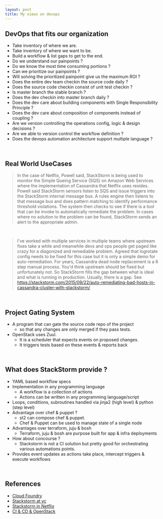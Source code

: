 ```yaml
---
layout: post
title: My views on devops
---
```


## DevOps that fits our organization

- Take inventory of where we are.
- Take inventory of where we want to be.
- Build a workflow & list gaps to get to the end.
- Do we understand our painpoints ?
- Do we know the most time consuming portions ?
- Can we prioritize our painpoints ?
- Will solving the prioritized painpoint give us the maximum ROI ?
- Does the entire dev team checkin the source code daily ?
- Does the source code checkin consist of unit test checkin ?
- Is master branch the stable branch ?
- Does the dev checkin into master branch daily ?
- Does the dev care about building components with Single Responsibility Principle ?
- Does the dev care about composition of components instead of coupling ?
- Are we version controlling the operations config, logic & design decisions ?
- Are we able to version control the workflow definition ?
- Does the devops automation architecture support multiple language ?

<br />

## Real World UseCases

> In the case of Netflix, Powell said, StackStorm is being used to monitor the Simple Queing Service (SQS) on Amazon Web Services where the implementation of Cassandra that Netflix uses resides. Powell said StackStorm sensors listen to SQS and issue triggers into the StackStorm internal message bus. A rules engine then listens to that message bus and does pattern matching to identify performance threshold violations. The system then checks to see if there is a tool that can be invoke to automatically remediate the problem. In cases where no solution to the problem can be found, StackStorm sends an alert to the appropriate admin.

<br />

> I've worked with multiple services in multiple teams where upstream fixes take a while and meanwhile devs and ops people get paged like crazy for a diagonized and remediable problem. Agreed that logrotate config needs to be fixed for this case but it is only a simple demo for auto-remediation. For years, Cassandra dead node replacement is a 6 step manual process. You'd think upstream should be fixed but unfortunately not. So StackStorm fills the gap between what is ideal and what is running in production. Usually, there is a gap. See https://stackstorm.com/2015/09/22/auto-remediating-bad-hosts-in-cassandra-cluster-with-stackstorm/

<br />

## Project Gating System

- A program that can gate the source code repo of the project
  - so that any changes are only merged if they pass tests.
- OpenStack uses Zuul. 
  -  It is a scheduler that expects events on proposed changes.
  -  It triggers tests based on these events & reports back

<br />

## What does StackStorm provide ?

- YAML based workflow specs
- Implementation in any programming language
  - A workflow is a collection of actions
  - Actions can be written in any programming language/script
- Loops, conditions, subroutines handled via jinja2 (high level) & python (step level)
- Advantage over chef & puppet ?
  - st2 can compose chef & puppet.
  - Chef & Puppet can be used to manage state of a single node
- Advantages over terraform, juju & bosh
  - Terraform, juju & bosh are purpose built for app & infra deployments
- How about concourse ?
  - Stackstorm is not a CI solution but pretty good for orchestrating various automations points.
- Provides event updates as actions take place, intercept triggers & execute workflows

<br />

## References

- [Cloud Foundry](https://www.cloudfoundry.org/)
- [Stackstorm at yc](https://news.ycombinator.com/item?id=10342000)
- [Stackstorm in Netflix](http://www.datacenterknowledge.com/archives/2015/09/24/netflix-to-use-stackstorm-for-it-automation-under-cassandra/)
- [CI & CD & OpenStack](https://www.youtube.com/watch?v=4gR5xVOSsdU)

